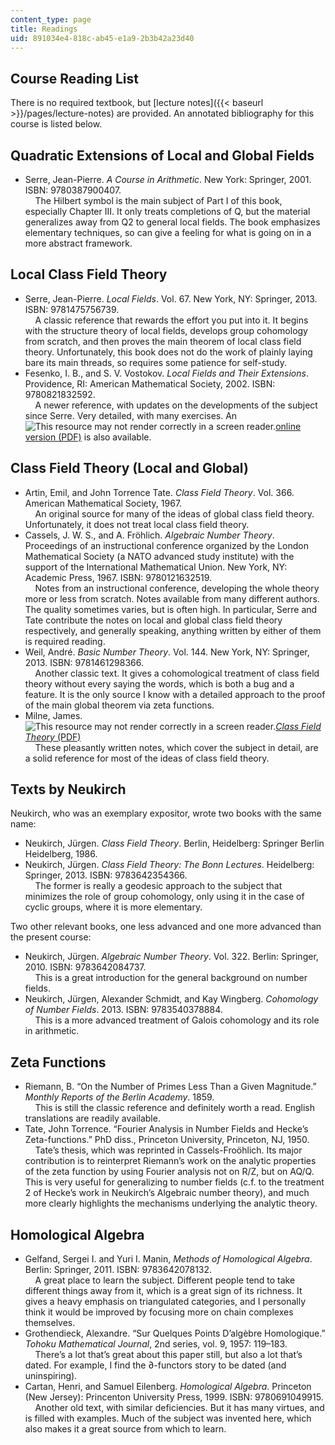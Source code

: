 ```yaml
---
content_type: page
title: Readings
uid: 891034e4-818c-ab45-e1a9-2b3b42a23d40
---
```


Course Reading List
-------------------

There is no required textbook, but [lecture notes]({{< baseurl >}}/pages/lecture-notes) are provided. An annotated bibliography for this course is listed below.

Quadratic Extensions of Local and Global Fields
-----------------------------------------------

*   Serre, Jean-Pierre. _A Course in Arithmetic_. New York: Springer, 2001. ISBN: 9780387900407.  
        The Hilbert symbol is the main subject of Part I of this book, especially Chapter III. It only treats completions of Q, but the material generalizes away from Q2 to general local fields. The book emphasizes elementary techniques, so can give a feeling for what is going on in a more abstract framework.

Local Class Field Theory
------------------------

*   Serre, Jean-Pierre. _Local Fields_. Vol. 67. New York, NY: Springer, 2013. ISBN: 9781475756739.  
        A classic reference that rewards the effort you put into it. It begins with the structure theory of local fields, develops group cohomology from scratch, and then proves the main theorem of local class field theory. Unfortunately, this book does not do the work of plainly laying bare its main threads, so requires some patience for self-study.
*   Fesenko, I. B., and S. V. Vostokov. _Local Fields and Their Extensions_. Providence, RI: American Mathematical Society, 2002. ISBN: 9780821832592.  
        A newer reference, with updates on the developments of the subject since Serre. Very detailed, with many exercises. An ![This resource may not render correctly in a screen reader.](/images/inacessible.gif)[online version (PDF)](https://www.maths.nottingham.ac.uk/personal/ibf/book/vol.pdf) is also available.

Class Field Theory (Local and Global)
-------------------------------------

*   Artin, Emil, and John Torrence Tate. _Class Field Theory_. Vol. 366. American Mathematical Society, 1967.  
        An original source for many of the ideas of global class field theory. Unfortunately, it does not treat local class field theory.
*   Cassels, J. W. S., and A. Fröhlich. _Algebraic Number Theory_. Proceedings of an instructional conference organized by the London Mathematical Society (a NATO advanced study institute) with the support of the International Mathematical Union. New York, NY: Academic Press, 1967. ISBN: 9780121632519.  
        Notes from an instructional conference, developing the whole theory more or less from scratch. Notes available from many different authors. The quality sometimes varies, but is often high. In particular, Serre and Tate contribute the notes on local and global class field theory respectively, and generally speaking, anything written by either of them is required reading.
*   Weil, André. _Basic Number Theory_. Vol. 144. New York, NY: Springer, 2013. ISBN: 9781461298366.  
        Another classic text. It gives a cohomological treatment of class field theory without every saying the words, which is both a bug and a feature. It is the only source I know with a detailed approach to the proof of the main global theorem via zeta functions.
*   Milne, James. ![This resource may not render correctly in a screen reader.](/images/inacessible.gif)[_Class Field Theory_ (PDF)](http://www.jmilne.org/math/CourseNotes/CFT.pdf)  
        These pleasantly written notes, which cover the subject in detail, are a solid reference for most of the ideas of class field theory.

Texts by Neukirch
-----------------

Neukirch, who was an exemplary expositor, wrote two books with the same name:

*   Neukirch, Jürgen. _Class Field Theory_. Berlin, Heidelberg: Springer Berlin Heidelberg, 1986.
*   Neukirch, Jürgen. _Class Field Theory: The Bonn Lectures_. Heidelberg: Springer, 2013. ISBN: 9783642354366.  
        The former is really a geodesic approach to the subject that minimizes the role of group cohomology, only using it in the case of cyclic groups, where it is more elementary.

Two other relevant books, one less advanced and one more advanced than the present course:

*   Neukirch, Jürgen. _Algebraic Number Theory_. Vol. 322. Berlin: Springer, 2010. ISBN: 9783642084737.  
        This is a great introduction for the general background on number fields.
*   Neukirch, Jürgen, Alexander Schmidt, and Kay Wingberg. _Cohomology of Number Fields_. 2013. ISBN: 9783540378884.  
        This is a more advanced treatment of Galois cohomology and its role in arithmetic.

Zeta Functions
--------------

*   Riemann, B. “On the Number of Primes Less Than a Given Magnitude.” _Monthly Reports of the Berlin Academy_. 1859.  
        This is still the classic reference and definitely worth a read. English translations are readily available.
*   Tate, John Torrence. “Fourier Analysis in Number Fields and Hecke’s Zeta-functions.” PhD diss., Princeton University, Princeton, NJ, 1950.  
        Tate’s thesis, which was reprinted in Cassels-Froöhlich. Its major contribution is to reinterpret Riemann’s work on the analytic properties of the zeta function by using Fourier analysis not on R/Z, but on AQ/Q. This is very useful for generalizing to number fields (c.f. to the treatment 2 of Hecke’s work in Neukirch’s Algebraic number theory), and much more clearly highlights the mechanisms underlying the analytic theory.

Homological Algebra
-------------------

*   Gelfand, Sergei I. and Yuri I. Manin, _Methods of Homological Algebra_. Berlin: Springer, 2011. ISBN: 9783642078132.  
        A great place to learn the subject. Different people tend to take different things away from it, which is a great sign of its richness. It gives a heavy emphasis on triangulated categories, and I personally think it would be improved by focusing more on chain complexes themselves.
*   Grothendieck, Alexandre. “Sur Quelques Points D’algèbre Homologique.” _Tohoku Mathematical Journal_, 2nd series, vol. 9, 1957: 119–183.  
        There’s a lot that’s great about this paper still, but also a lot that’s dated. For example, I find the ∂-functors story to be dated (and uninspiring).
*   Cartan, Henri, and Samuel Eilenberg. _Homological Algebra_. Princeton (New Jersey): Princenton University Press, 1999. ISBN: 9780691049915.  
        Another old text, with similar deficiencies. But it has many virtues, and is filled with examples. Much of the subject was invented here, which also makes it a great source from which to learn.
